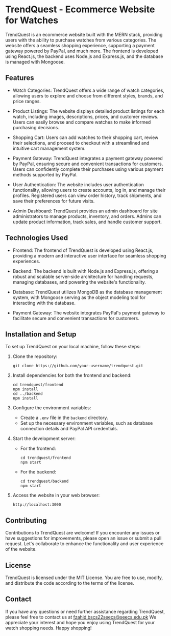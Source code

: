 # TrendQuest - Ecommerce Website for Watches

TrendQuest is an ecommerce website built with the MERN stack, providing users with the ability to purchase watches from various categories. The website offers a seamless shopping experience, supporting a payment gateway powered by PayPal, and much more. The frontend is developed using React.js, the backend uses Node.js and Express.js, and the database is managed with Mongoose.

## Features

- Watch Categories: TrendQuest offers a wide range of watch categories, allowing users to explore and choose from different styles, brands, and price ranges.

- Product Listings: The website displays detailed product listings for each watch, including images, descriptions, prices, and customer reviews. Users can easily browse and compare watches to make informed purchasing decisions.

- Shopping Cart: Users can add watches to their shopping cart, review their selections, and proceed to checkout with a streamlined and intuitive cart management system.

- Payment Gateway: TrendQuest integrates a payment gateway powered by PayPal, ensuring secure and convenient transactions for customers. Users can confidently complete their purchases using various payment methods supported by PayPal.

- User Authentication: The website includes user authentication functionality, allowing users to create accounts, log in, and manage their profiles. Registered users can view order history, track shipments, and save their preferences for future visits.

- Admin Dashboard: TrendQuest provides an admin dashboard for site administrators to manage products, inventory, and orders. Admins can update product information, track sales, and handle customer support.

## Technologies Used

- Frontend: The frontend of TrendQuest is developed using React.js, providing a modern and interactive user interface for seamless shopping experiences.

- Backend: The backend is built with Node.js and Express.js, offering a robust and scalable server-side architecture for handling requests, managing databases, and powering the website's functionality.

- Database: TrendQuest utilizes MongoDB as the database management system, with Mongoose serving as the object modeling tool for interacting with the database.

- Payment Gateway: The website integrates PayPal's payment gateway to facilitate secure and convenient transactions for customers.

## Installation and Setup

To set up TrendQuest on your local machine, follow these steps:

1. Clone the repository:

   ```
   git clone https://github.com/your-username/trendquest.git
   ```

2. Install dependencies for both the frontend and backend:

   ```
   cd trendquest/frontend
   npm install
   cd ../backend
   npm install
   ```

3. Configure the environment variables:
   - Create a `.env` file in the `backend` directory.
   - Set up the necessary environment variables, such as database connection details and PayPal API credentials.

4. Start the development server:
   - For the frontend:
     ```
     cd trendquest/frontend
     npm start
     ```
   - For the backend:
     ```
     cd trendquest/backend
     npm start
     ```

5. Access the website in your web browser:
   ```
   http://localhost:3000
   ```

## Contributing

Contributions to TrendQuest are welcome! If you encounter any issues or have suggestions for improvements, please open an issue or submit a pull request. Let's collaborate to enhance the functionality and user experience of the website.

## License

TrendQuest is licensed under the MIT License. You are free to use, modify, and distribute the code according to the terms of the license.

## Contact

If you have any questions or need further assistance regarding TrendQuest, please feel free to contact us at fzahid.bscs22seecs@seecs.edu.pk We appreciate your interest and hope you enjoy using TrendQuest for your watch shopping needs. Happy shopping!
